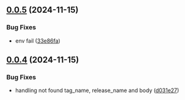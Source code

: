## [0.0.5](https://github.com/rizkyharahap/mock-fetch/compare/v0.0.4...v0.0.5) (2024-11-15)


### Bug Fixes

* env fail ([33e86fa](https://github.com/rizkyharahap/mock-fetch/commit/33e86fac3fbd048e2f583be0fba0d61eb9243344))



## [0.0.4](https://github.com/rizkyharahap/mock-fetch/compare/d031e277647ae381b01973885ff67dbd7882d699...v0.0.4) (2024-11-15)


### Bug Fixes

* handling not found tag_name, release_name and body ([d031e27](https://github.com/rizkyharahap/mock-fetch/commit/d031e277647ae381b01973885ff67dbd7882d699))




